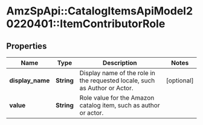 # AmzSpApi::CatalogItemsApiModel20220401::ItemContributorRole

## Properties
Name | Type | Description | Notes
------------ | ------------- | ------------- | -------------
**display_name** | **String** | Display name of the role in the requested locale, such as Author or Actor. | [optional] 
**value** | **String** | Role value for the Amazon catalog item, such as author or actor. | 

